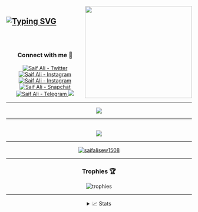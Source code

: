<a href="https://github.com/saifalisew1508" target="Github">
    <img src="https://i.pinimg.com/736x/3f/13/57/3f1357daa60daa686dfef453dc31271b.jpg" width="290px" height="250px" align="right" >
<h2>
    
[![Typing SVG](https://readme-typing-svg.herokuapp.com?font=Courgette&size=25&duration=2000&pause=1500&color=000000&center=true&vCenter=true&multiline=true&width=435&height=300&lines=Hello+My+self+SAIF+ALI;I+am+from+Siwan%2C+Bihar;But+i+live+in+New+Delhi;Since+childhood%2C+my+mind+has+been;very+attracted+towards+phone+and;computer%2C+that's+why+I+learned;a+lot+of+programming+language;Web+Designing+and+many+more+things)](https://git.io/typing-svg)
    
</p>
<br/>


<h3 align="center">Connect with me 🤝</h3>
<p align="center">
<a href="https://twitter.com/saifalisew1508" align="center" target="blank">
	<img src="https://img.shields.io/twitter/follow/saifalisew1508?logo=twitter&style=for-the-badge" alt="Saif Ali - Twitter" />
</a>

<a href="https://www.linkedin.com/in/saifalisew1508/" align="center" target="blank">
	<img src="https://img.shields.io/badge/linkedin-%230077B5.svg?&style=for-the-badge&logo=linkedin&logoColor=white" alt="Saif Ali - Instagram" />
</a>

<a href="https://instagram.com/saifalisew1508"  align="center" target="blank">
        <img src="https://img.shields.io/badge/Instagram-%23E4405F.svg?style=for-the-badge&logo=Instagram&logoColor=white" alt="Saif Ali - Instagram"
<a/>

<a href="http://snapchat.com/add/saifalisew1508" align="center" target="blank">
         <img src="https://img.shields.io/badge/Snapchat-%23FFFC00.svg?style=for-the-badge&logo=Snapchat&logoColor=white" alt="Saif Ali - Snapchat"
<a/>

<a href="https://t.me/saifalisew1508" align="center" target="blank">
        <img src="https://img.shields.io/badge/Telegram-2CA5E0?style=for-the-badge&logo=telegram&logoColor=white" alt="Saif Ali - Telegram"
<a/>

<a href="https://github.com/saifalisew1508" align="center" target="blank">
        <img src="https://komarev.com/ghpvc/?username=saifalisew1508&style=for-the-badge" alt"Profile Views"
</p>
<hr />


<p align="center"><img align="center" src="https://profile-counter.glitch.me/{saifalisew1508}/count.svg" /></p>
<hr />


<div align="center" width="50">

	
<br/> 

<!-- <a href="https://github.com/saifalisew1508">
    <img src="https://github-readme-stats.vercel.app/api?username=saifalisew1508&show_icons=true&count_private=true&show_icons=true&hide_border=true&hide_title=true&card_width=300px&hide_rank=true&bg_color=00000000&theme=dracula">
</a> -->
 

<a href="https://github.com/saifalisew1508">
    <img src="https://github-stats-alpha.vercel.app/api?username=saifalisew1508&cc=22272e&tc=37BCF6&ic=fff&bc=0000">
</a>
<hr/>
	
<!-- Streak -->
<p align="center">
<a href="#go-nowhere">
<img align="center" src="https://github-readme-streak-stats.herokuapp.com/?user=saifalisew1508&theme=tokyonight&ring=ffa200&fire=15f4ee&currStreakNum=a35eff&currStreakLabel=a35eff&sideLabels=4296f5&sideNums=4296f5&hide_border=true&background=00000000" alt="saifalisew1508" />
</a>
</p>

<hr/>
<!-- Trophies 🏆 -->
<h3 align="center">Trophies 🏆</h3>
<p align="center">
<img src="https://github-profile-trophy.vercel.app/?username=saifalisew1508&row=2&column=3&margin-w=8&margin-h=8" alt="trophies" />
</p>

<hr/>

<details>
<summary>📈 Stats</summary>
<br>
My Github Stats

![](http://github-profile-summary-cards.vercel.app/api/cards/profile-details?username=saifalisew1508&theme=dracula) 

![](http://github-profile-summary-cards.vercel.app/api/cards/repos-per-language?username=saifalisew1508&theme=dracula) 
![](http://github-profile-summary-cards.vercel.app/api/cards/most-commit-language?username=saifalisew1508&theme=dracula)

</details>
